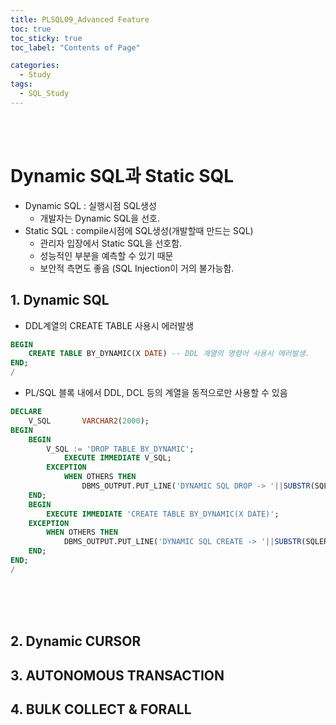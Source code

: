 ```yaml
---
title: PLSQL09_Advanced Feature
toc: true
toc_sticky: true
toc_label: "Contents of Page"

categories:
  - Study
tags:
  - SQL_Study
---
```


<br><br>

# Dynamic SQL과 Static SQL
- Dynamic SQL : 실행시점 SQL생성
  * 개발자는 Dynamic SQL을 선호. 
- Static SQL : compile시점에 SQL생성(개발할때 만드는 SQL)
  * 관리자 입장에서 Static SQL을 선호함.
  * 성능적인 부분을 예측할 수 있기 때문
  * 보안적 측면도 좋음 (SQL Injection이 거의 불가능함.

## 1. Dynamic SQL
- DDL계열의 CREATE TABLE 사용시 에러발생

```sql
BEGIN
    CREATE TABLE BY_DYNAMIC(X DATE) -- DDL 계열의 명령어 사용시 에러발생.
END;
/
```

- PL/SQL 블록 내에서 DDL, DCL 등의 계열을 동적으로만 사용할 수 있음

```sql
DECLARE
    V_SQL       VARCHAR2(2000);
BEGIN
    BEGIN
        V_SQL := 'DROP TABLE BY_DYNAMIC';
            EXECUTE IMMEDIATE V_SQL;
        EXCEPTION
            WHEN OTHERS THEN
                DBMS_OUTPUT.PUT_LINE('DYNAMIC SQL DROP -> '||SUBSTR(SQLERRM, 1, 50));
    END;
    BEGIN
        EXECUTE IMMEDIATE 'CREATE TABLE BY_DYNAMIC(X DATE)';
    EXCEPTION
        WHEN OTHERS THEN
            DBMS_OUTPUT.PUT_LINE('DYNAMIC SQL CREATE -> '||SUBSTR(SQLERRM, 1, 50));
    END;
END;
/
```

<br><br><br>
## 2. Dynamic CURSOR
## 3. AUTONOMOUS TRANSACTION
## 4. BULK COLLECT & FORALL

